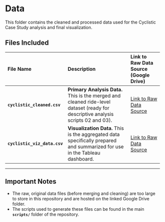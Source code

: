 
# Data

This folder contains the cleaned and processed data used for the Cyclistic Case Study analysis and final visualization.

## Files Included

| File Name | Description | Link to Raw Data Source (Google Drive) |
| :--- | :--- | :--- |
| **`cyclistic_cleaned.csv`** | **Primary Analysis Data.** This is the merged and cleaned ride-level dataset (ready for descriptive analysis scripts 02 and 03). | [Link to Raw Data Source](https://drive.google.com/file/d/1d_ECMBvvWUr8uD3Oj48IOUv-VY1WHH--/view?usp=drive_link) |
| **`cyclistic_viz_data.csv`** | **Visualization Data.** This is the aggregated data specifically prepared and summarized for use in the Tableau dashboard. | [Link to Raw Data Source](https://drive.google.com/file/d/15D3tyJsNnZdXv7Fa3BOYI77qwuw_exHG/view?usp=drive_link) |

---

## Important Notes

* The raw, original data files (before merging and cleaning) are too large to store in this repository and are hosted on the linked Google Drive folder.
* The scripts used to generate these files can be found in the main **`scripts/`** folder of the repository.
